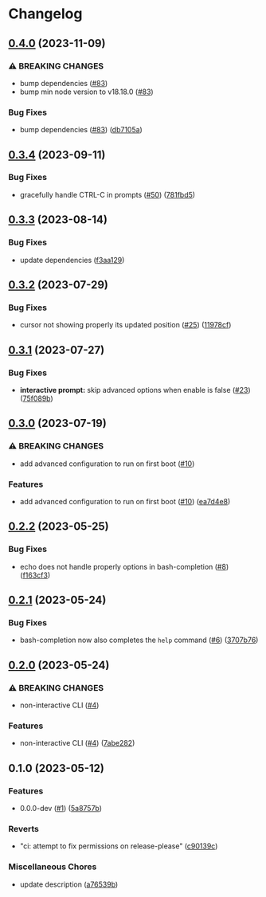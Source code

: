 # Changelog

## [0.4.0](https://github.com/matteosacchetto/rpi-headless-setup-helper/compare/v0.3.4...v0.4.0) (2023-11-09)


### ⚠ BREAKING CHANGES

* bump dependencies ([#83](https://github.com/matteosacchetto/rpi-headless-setup-helper/issues/83))
* bump min node version to v18.18.0 ([#83](https://github.com/matteosacchetto/rpi-headless-setup-helper/issues/83))

### Bug Fixes

* bump dependencies ([#83](https://github.com/matteosacchetto/rpi-headless-setup-helper/issues/83)) ([db7105a](https://github.com/matteosacchetto/rpi-headless-setup-helper/commit/db7105ae38af070631b7e59d1daad97041241f71))

## [0.3.4](https://github.com/matteosacchetto/rpi-headless-setup-helper/compare/v0.3.3...v0.3.4) (2023-09-11)


### Bug Fixes

* gracefully handle CTRL-C in prompts ([#50](https://github.com/matteosacchetto/rpi-headless-setup-helper/issues/50)) ([781fbd5](https://github.com/matteosacchetto/rpi-headless-setup-helper/commit/781fbd5fa6ad35b0742776f8ff1b22c370939880))

## [0.3.3](https://github.com/matteosacchetto/rpi-headless-setup-helper/compare/v0.3.2...v0.3.3) (2023-08-14)


### Bug Fixes

* update dependencies ([f3aa129](https://github.com/matteosacchetto/rpi-headless-setup-helper/commit/f3aa12985a963a1f89c2142c3a1ef4157aeb2850))

## [0.3.2](https://github.com/matteosacchetto/rpi-headless-setup-helper/compare/v0.3.1...v0.3.2) (2023-07-29)


### Bug Fixes

* cursor not showing properly its updated position ([#25](https://github.com/matteosacchetto/rpi-headless-setup-helper/issues/25)) ([11978cf](https://github.com/matteosacchetto/rpi-headless-setup-helper/commit/11978cf9c8c6fc41f3c440daaef77123b4232776))

## [0.3.1](https://github.com/matteosacchetto/rpi-headless-setup-helper/compare/v0.3.0...v0.3.1) (2023-07-27)


### Bug Fixes

* **interactive prompt:** skip advanced options when enable is false ([#23](https://github.com/matteosacchetto/rpi-headless-setup-helper/issues/23)) ([75f089b](https://github.com/matteosacchetto/rpi-headless-setup-helper/commit/75f089ba2e8ce1fb3ec821cc58179d096cce1359))

## [0.3.0](https://github.com/matteosacchetto/rpi-headless-setup-helper/compare/v0.2.2...v0.3.0) (2023-07-19)


### ⚠ BREAKING CHANGES

* add advanced configuration to run on first boot ([#10](https://github.com/matteosacchetto/rpi-headless-setup-helper/issues/10))

### Features

* add advanced configuration to run on first boot ([#10](https://github.com/matteosacchetto/rpi-headless-setup-helper/issues/10)) ([ea7d4e8](https://github.com/matteosacchetto/rpi-headless-setup-helper/commit/ea7d4e8ca179a552bb8ec93ff186643a84aff539))

## [0.2.2](https://github.com/matteosacchetto/rpi-headless-setup-helper/compare/v0.2.1...v0.2.2) (2023-05-25)


### Bug Fixes

* echo does not handle properly options in bash-completion ([#8](https://github.com/matteosacchetto/rpi-headless-setup-helper/issues/8)) ([f163cf3](https://github.com/matteosacchetto/rpi-headless-setup-helper/commit/f163cf3077e63a2b7958858ad929910cf70bf9d7))

## [0.2.1](https://github.com/matteosacchetto/rpi-headless-setup-helper/compare/v0.2.0...v0.2.1) (2023-05-24)


### Bug Fixes

* bash-completion now also completes the `help` command ([#6](https://github.com/matteosacchetto/rpi-headless-setup-helper/issues/6)) ([3707b76](https://github.com/matteosacchetto/rpi-headless-setup-helper/commit/3707b7637202a92ae30d4c0b5839d7cdaf026140))

## [0.2.0](https://github.com/matteosacchetto/rpi-headless-setup-helper/compare/v0.1.0...v0.2.0) (2023-05-24)


### ⚠ BREAKING CHANGES

* non-interactive CLI ([#4](https://github.com/matteosacchetto/rpi-headless-setup-helper/issues/4))

### Features

* non-interactive CLI ([#4](https://github.com/matteosacchetto/rpi-headless-setup-helper/issues/4)) ([7abe282](https://github.com/matteosacchetto/rpi-headless-setup-helper/commit/7abe282277bf8254c87896300afbc892d1c82801))

## 0.1.0 (2023-05-12)


### Features

* 0.0.0-dev ([#1](https://github.com/matteosacchetto/rpi-headless-setup-helper/issues/1)) ([5a8757b](https://github.com/matteosacchetto/rpi-headless-setup-helper/commit/5a8757bdaa5e08d567efaaf34bbdfaf277a8d728))


### Reverts

* "ci: attempt to fix permissions on release-please" ([c90139c](https://github.com/matteosacchetto/rpi-headless-setup-helper/commit/c90139c7fdcb529031ca14e142037b01da8304e9))


### Miscellaneous Chores

* update description ([a76539b](https://github.com/matteosacchetto/rpi-headless-setup-helper/commit/a76539b604daecc835f5b8a4d590b61a6e3a2cc5))
